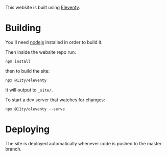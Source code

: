 This website is built using [Eleventy](https://www.11ty.dev/).

# Building

You'll need [nodejs](https://nodejs.org/en/) installed in order to build it.

Then inside the website repo run:

```
npm install
```

then to build the site:

```
npx @11ty/eleventy
```

It will output to `_site/`.

To start a dev server that watches for changes:

```
npx @11ty/eleventy --serve
```


# Deploying

The site is deployed automatically whenever code is pushed to the master
branch.
